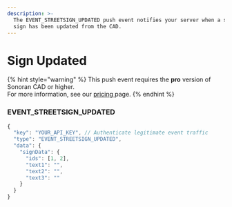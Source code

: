 ```yaml
---
description: >-
  The EVENT_STREETSIGN_UPDATED push event notifies your server when a street
  sign has been updated from the CAD.
---
```


# Sign Updated

{% hint style="warning" %}
This push event requires the **pro** version of Sonoran CAD or higher.\
For more information, see our [pricing ](../../../pricing/faq/)page.
{% endhint %}

### EVENT\_STREETSIGN\_UPDATED

```javascript
{
  "key": "YOUR_API_KEY", // Authenticate legitimate event traffic
  "type": "EVENT_STREETSIGN_UPDATED",
  "data": {
    "signData": {
      "ids": [1, 2],
      "text1": "",
      "text2": "",
      "text3": ""
    }
  }
}
```
